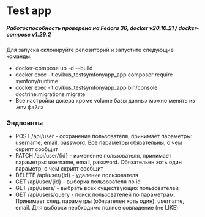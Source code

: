 # Test app
##### Работоспособность проверена на Fedora 36, docker v20.10.21 / docker-compose v1.29.2
Для запуска склонируйте репозиторий и запустите следующие команды:
- docker-compose up -d --build
- docker exec -it ovikus_testsymfonyapp_app composer require symfony/runtime
- docker exec -it ovikus_testsymfonyapp_app bin/console doctrine:migrations:migrate
- Все настройки докера кроме volume базы данных можно менять из .env файла

### Эндпоинты
- POST /api/user - сохранение пользователя, принимает параметры: username, email, password. Все параметры обязательны, о чем скрипт сообщит
- PATCH /api/user/{id} - изменение пользователя, принимает параметры: username, email, password. Обязательен хоть один параметр, о чем скрипт сообщит
- DELETE /api/user/{id} - удаление пользователя
- GET /api/user/{id} - выборка пользователя по id
- GET /api/users/ - выбрать всех существующих пользователей
- GET /api/users/query - поиск пользователей по параметрам. Принимает след. параметры (обязателен хоть один): username, email. Для выборки необходимо полное совпадение (не LIKE)